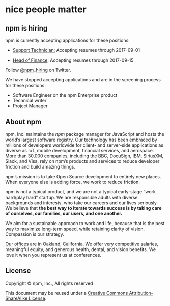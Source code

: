 <hgroup>
  <h1>nice people matter</h1>
  <h2>npm is hiring</h2>
</hgroup>

 
 npm is currently accepting applications for these positions:
 
 * [Support Technician:](https://jobs.lever.co/npmjs/df3f33bf-d28f-4939-9104-56b875e26d8e)
  Accepting resumes through 2017-09-01
 
 * [Head of Finance](https://jobs.lever.co/npmjs/51c29a7c-1f84-4596-9b96-8a296e190515):
   Accepting resumes through 2017-09-15
  
Follow [@npm_hiring](https://twitter.com/npm_hiring) on Twitter.

We have stopped accepting applications and are in the screening process for these positions:

* Software Engineer on the npm Enterprise product
* Technical writer
* Project Manager

## About npm

npm, Inc. maintains the _npm_ package manager for JavaScript and hosts the world’s largest software registry. Our technology has been embraced by millions of developers worldwide for client- and server-side applications as diverse as IoT, mobile development, financial services, and aerospace. More than 30,000 companies, including the BBC, DocuSign, IBM, SiriusXM, Slack, and Visa, rely on npm’s products and services to reduce developer friction and build amazing things.

npm’s mission is to take Open Source development to entirely new places. When everyone else is adding force, we work to reduce friction.

npm is not a typical product, and we are not a typical early-stage “work hard/play hard” startup. We are responsible adults with diverse backgrounds and interests, who take our careers and our lives seriously. We believe that __the best way to iterate towards success is by taking care of ourselves, our families, our users, and one another.__

We aim for a sustainable approach to work and life, because that is the best way to maximize long-term speed, while retaining clarity of vision. Compassion is our strategy.

[Our offices][offices] are in Oakland, California. We offer very competitive salaries, meaningful equity, and generous health, dental, and vision benefits. We love it when you represent us at conferences.

## License

Copyright &copy; npm, Inc., All rights reserved

This document may be reused under a [Creative Commons Attribution-ShareAlike License](http://creativecommons.org/licenses/by-sa/4.0/).


[offices]: https://www.google.com/maps/place/1999+Harrison+St,+Oakland,+CA+94612/@37.8077715,-122.2673374,17z/data=!3m1!4b1!4m2!3m1!1s0x808f874d2c997df9:0x8afe4a3bcea14bc3
